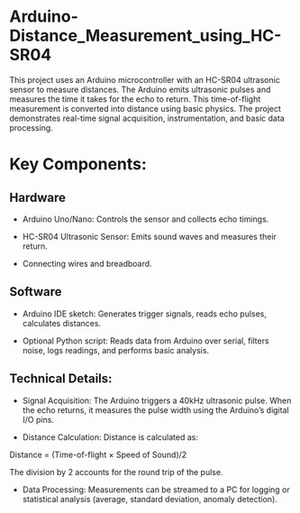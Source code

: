 # Arduino-Distance_Measurement_using_HC-SR04


This project uses an Arduino microcontroller with an HC-SR04 ultrasonic sensor to measure distances. The Arduino emits ultrasonic pulses and measures the time it takes for the echo to return. This time-of-flight measurement is converted into distance using basic physics. The project demonstrates real-time signal acquisition, instrumentation, and basic data processing.

# Key Components:

## Hardware

- Arduino Uno/Nano: Controls the sensor and collects echo timings.

- HC-SR04 Ultrasonic Sensor: Emits sound waves and measures their return.

- Connecting wires and breadboard.

## Software

- Arduino IDE sketch: Generates trigger signals, reads echo pulses, calculates distances.

- Optional Python script: Reads data from Arduino over serial, filters noise, logs readings, and performs basic analysis.

## Technical Details:

- Signal Acquisition: The Arduino triggers a 40kHz ultrasonic pulse. When the echo returns, it measures the pulse width using the Arduino’s digital I/O pins.

- Distance Calculation: Distance is calculated as:

Distance = (Time-of-flight × Speed of Sound)/2	​

The division by 2 accounts for the round trip of the pulse.

- Data Processing: Measurements can be streamed to a PC for logging or statistical analysis (average, standard deviation, anomaly detection).
